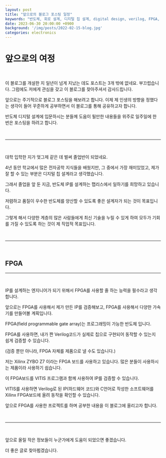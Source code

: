 ```yaml
---
layout: post
title: "앞으로의 블로그 포스팅 일정"
keywords: "반도체, 회로 설계, 디지털 칩 설계, digital design, verilog, FPGA, ASIC, SoC"
date: 2023-06-30 20:00:00 +0900
background: '/img/posts/2022-02-15-blog.jpg'
categories: electronics
---
```


# 앞으로의 여정
<br/>

이 블로그를 개설한 지 일년이 넘게 지났는 데도 포스트는 3개 밖에 없네요. 부끄럽습니다. 그럼에도 저에게 관심을 갖고 이 블로그를 찾아주셔서 감사드립니다.

앞으로는 주기적으로 블로그 포스팅을 해보려고 합니다. 이제 제 인생의 방향을 정했다는 생각이 들어 꾸준하게 공부하면서 이 블로그를 통해 공유하고자 합니다.

반도체 디지털 설계에 입문하시는 분들께 도움이 될만한 내용들을 위주로 일주일에 한 번은 포스팅을 하려고 합니다.

<br/>

--------------------------

<br/>

대학 입학한 지가 엊그제 같은 데 벌써 졸업반이 되었네요.

4년 동안 학교에서 많은 전자공학 지식들을 배웠지만, 그 중에서 가장 재미있었고, 제가 잘 할 수 있는 부분은 디지털 칩 설계라고 생각했습니다.

그래서 졸업을 앞 둔 지금, 반도체 IP를 설계하는 팹리스에서 일하기를 희망하고 있습니다.

저렴하고 품질이 우수한 반도체를 양산할 수 있도록 좋은 설계자가 되는 것이 목표입니다.

그렇게 해서 다양한 계층의 많은 사람들에게 최신 기술을 누릴 수 있게 하여 모두가 기회를 가질 수 있도록 하는 것이 제 직업적 목표입니다.

<br/>

------------------------------------
<br/>

## FPGA

-------------------------

<br/>

IP를 설계하는 엔지니어가 되기 위해서 FPGA를 사용할 줄 하는 능력을 필수라고 생각합니다.

앞으로는 FPGA를 사용해서 제가 만든 IP를 검증해보고, FPGA를 사용해서 다양한 가속기를 만들어볼 계획입니다.

FPGA(field programmable gate array)는 프로그래밍이 가능한 반도체 입니다.

FPGA를 사용하면, 내가 짠 Verilog코드가 실제로 칩으로 구현되어 동작할 수 있는지 쉽게 검증할 수 있습니다.

(검증 뿐만 아니라, FPGA 자체를 제품으로 낼 수도 있습니다.)

저는 Xilinx ZYBO Z7 이라는 FPGA 보드를 사용하고 있습니다. 많은 분들이 사용하시는 제품이라 사용하기 쉽습니다.

이 FPGA보드를 VITIS 프로그램과 함께 사용하여 IP를 검증할 수 있습니다.

VITIS를 사용하면 Verilog로 된 IP(하드웨어 코드)와 C언어로 작성한 소프트웨어를  Xilinx FPGA보드에 올려 동작을 확인할 수 있습니다.

앞으로 FPGA를 사용한 프로젝트를 하며 공부한 내용을 이 블로그에 올리고자 합니다.

<br/>

------------------------------

<br/>

앞으로 올릴 작은 정보들이 누군가에게 도움이 되었으면 좋겠습니다.

더 좋은 글로 찾아뵙겠습니다.

<br/>







